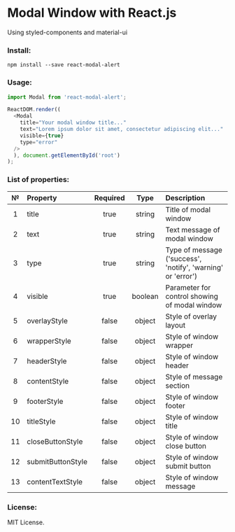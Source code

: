 # Modal Window with React.js

Using styled-components and material-ui

### Install:
```
npm install --save react-modal-alert
```

### Usage:
```javascript
import Modal from 'react-modal-alert';

ReactDOM.render((
  <Modal 
    title="Your modal window title..."
    text="Lorem ipsum dolor sit amet, consectetur adipiscing elit..."
    visible={true}
    type="error"
  />
  ), document.getElementById('root')
);
```

### List of properties:
|  №  |      Property     | Required |  Type   | Description                                                 |
|:---:|:------------------|:--------:|:-------:|:------------------------------------------------------------|
|  1  | title             | true     | string  | Title of modal window                                       |
|  2  | text              | true     | string  | Text message of modal window                                |
|  3  | type              | true     | string  | Type of message ('success', 'notify', 'warning' or 'error') |
|  4  | visible           | true     | boolean | Parameter for control showing of modal window               |
|  5  | overlayStyle      | false    | object  | Style of overlay layout                                     |
|  6  | wrapperStyle      | false    | object  | Style of window wrapper                                     |
|  7  | headerStyle       | false    | object  | Style of window header                                      |
|  8  | contentStyle      | false    | object  | Style of message section                                    |
|  9  | footerStyle       | false    | object  | Style of window footer                                      |
|  10 | titleStyle        | false    | object  | Style of window title                                       |
|  11 | closeButtonStyle  | false    | object  | Style of window close button                                |
|  12 | submitButtonStyle | false    | object  | Style of window submit button                               |
|  13 | contentTextStyle  | false    | object  | Style of window message                                     |

### License:
MIT License.
